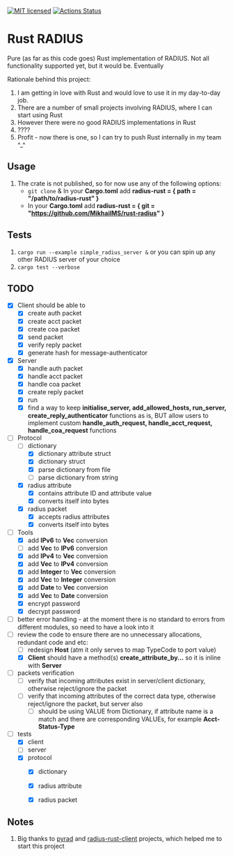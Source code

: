 [![MIT licensed][mit-badge]][mit-url]
[![Actions Status][action-badge]][action-url]

[action-badge]: https://github.com/MikhailMS/rust-radius/workflows/RustRadius/badge.svg
[action-url]:   https://github.com/MikhailMS/rust-radius/actions
[mit-badge]:    https://img.shields.io/badge/license-MIT-blue.svg
[mit-url]:      LICENSE


# Rust RADIUS 
Pure (as far as this code goes) Rust implementation of RADIUS.
Not all functionality supported yet, but it would be. Eventually

Rationale behind this project:
1. I am getting in love with Rust and would love to use it in my day-to-day job.
2. There are a number of small projects involving RADIUS, where I can start using Rust
3. However there were no good RADIUS implementations in Rust
4. ????
5. Profit - now there is one, so I can try to push Rust internally in my team ^_^


## Usage
1. The crate is not published, so for now use any of the following options:
   - `git clone` & In your **Cargo.toml** add **radius-rust = { path = "/path/to/radius-rust" }**
   - In your **Cargo.toml** add **radius-rust = { git = "https://github.com/MikhailMS/rust-radius" }**


## Tests
1. `cargo run --example simple_radius_server &` or you can spin up any other RADIUS server of your choice
2. `cargo test --verbose`


## TODO
- [x] Client should be able to
  - [x] create auth  packet
  - [x] create acct  packet
  - [x] create coa   packet
  - [x] send         packet
  - [x] verify reply packet
  - [x] generate hash for message-authenticator
- [x] Server
  - [x] handle auth packet
  - [x] handle acct packet
  - [x] handle coa  packet
  - [x] create reply packet
  - [x] run
  - [x] find a way to keep **initialise_server, add_allowed_hosts, run_server, create_reply_authenticator** functions as is, BUT allow users to implement custom **handle_auth_request, handle_acct_request, handle_coa_request** functions
- [ ] Protocol
  - [ ] dictionary
    - [x] dictionary attribute struct
    - [x] dictionary struct
    - [x] parse dictionary from file
    - [ ] parse dictionary from string
  - [x] radius attribute 
    - [x] contains attribute ID and attribute value
    - [x] converts itself into bytes
  - [x] radius packet
    - [x] accepts  radius attributes
    - [x] converts itself into bytes
- [ ] Tools
  - [x] add **IPv6**    to **Vec<u8>** conversion
  - [ ] add **Vec<u8>** to **IPv6**    conversion
  - [x] add **IPv4**    to **Vec<u8>** conversion
  - [x] add **Vec<u8>** to **IPv4**    conversion
  - [x] add **Integer** to **Vec<u8>** conversion
  - [x] add **Vec<u8>** to **Integer** conversion
  - [x] add **Date**    to **Vec<u8>** conversion
  - [x] add **Vec<u8>** to **Date**    conversion
  - [x] encrypt password
  - [x] decrypt password
- [ ] better error handling - at the moment there is no standard to errors from different modules, so need to have a look into it
- [ ] review the code to ensure there are no unnecessary allocations, redundant code and etc:
  - [ ] redesign **Host** (atm it only serves to map TypeCode to port value) 
  - [x] **Client** should have a method(s) **create_attribute_by...** so it is inline with **Server**
- [ ] packets verification
  - [ ] verify that incoming attributes exist in server/client dictionary, otherwise reject/ignore the packet
  - [ ] verify that incoming attributes of the correct data type,          otherwise reject/ignore the packet, but server also
    - [ ] should be using VALUE from Dictionary, if attribute name is a match and there are corresponding VALUEs, for example **Acct-Status-Type**
- [ ] tests
  - [x] client
  - [ ] server
  - [x] protocol
    - [x] dictionary
    - [x] radius attribute
    - [x] radius packet


## Notes
1. Big thanks to [pyrad](https://github.com/pyradius/pyrad) and [radius-rust-client](https://github.com/athonet-open/rust-radius-client) projects, which helped me to start this project
